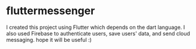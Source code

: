 # fluttermessenger

I created this project using Flutter which depends on the dart language.
I also used Firebase to authenticate users, save users' data, and send cloud messaging.
hope it will be useful :)
